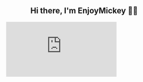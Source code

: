 

<h2 align="center">Hi there, I'm EnjoyMickey 👋🏼</h2>

<figure><embed src="https://wakatime.com/share/@0bbcea41-697b-4ca8-8944-5aa93bf156c5/ea20beb2-9cdc-46b3-8edb-0ebd9bc153fa.svg"></embed></figure>
